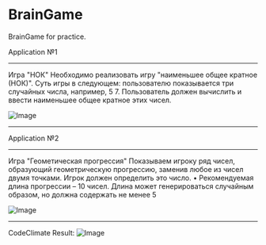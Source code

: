# BrainGame
BrainGame for practice.

Application №1

**************  
Игра "НОК" Необходимо реализовать игру "наименьшее общее кратное (НОК)". 
Суть игры в следующем: пользователю показывается три случайных числа, например, 5 7. 
Пользователь должен вычислить и ввести наименьшее общее кратное этих чисел.

![Image](https://github.com/user-attachments/assets/cc4e2d87-4135-4d1d-b215-c1496ffa5962)

**************

Application №2

************** 
Игра "Геометическая прогрессия" Показываем игроку ряд чисел, образующий геометрическую прогрессию, заменив любое из чисел двумя точками.
Игрок должен определить это число. • Рекомендуемая длина прогрессии – 10 чисел.
Длина может генерироваться случайным образом, но должна содержать не менее 5

![Image](https://github.com/user-attachments/assets/288f3c5f-0bf7-493d-9308-9a66371f12b4)

************** 

CodeClimate Result:
![Image](https://github.com/user-attachments/assets/29b45c10-ba8d-4a9a-99fb-82fc4be787bc)
